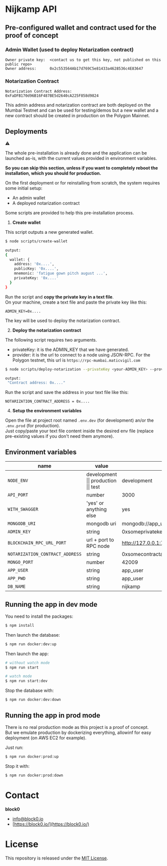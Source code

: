 # Nijkamp API

## Pre-configured wallet and contract used for the proof of concept

### Admin Wallet (used to deploy Notarization contract)
```
Owner private key:  <contact us to get this key, not published on this public repo>
Owner address:      0x2c553564Ab17d769C5e81433a4628536c4E83647
```

### Notarization Contract
```
Notarization Contract Address: 0xFaDFB170d96B16F487BE5d2640cA225F858d9824
```

This admin address and notarization contract are both deployed on the Mumbai Testnet and can be used for testing/demos but a new wallet and a new contract should be created in production on the Polygon Mainnet.

## Deployments

:warning:

The whole pre-installation is already done and the application can be launched as-is, with the current values provided in environment variables.                

**So you can skip this section, unless if you want to completely reboot the installation, which you should for production.**

On the first deployment or for reinstalling from scratch, the system requires some initial setup: 
- An admin wallet
- A deployed notarization contract

Some scripts are provided to help this pre-installation process.


1. **Create wallet**

This script outputs a new generated wallet.
```bash
$ node scripts/create-wallet

output:
{
  wallet: {
    address: '0x....',
    publicKey: '0x....',
    mnemonic: 'fatigue gown pitch august ...',
    privateKey: '0x....'
  }
}
```
Run the script and **copy the private key in a text file**.      
On your machine, create a text file and paste the private key like this:
```
ADMIN_KEY=0x....
```

The key will be used to deploy the notarization contract.

2. **Deploy the notarization contract**

The following script requires two arguments.         
- privateKey: it is the ADMIN_KEY that we have generated.
- provider: it is the url to connect to a node using JSON-RPC. For the Polygon testnet, this url is ```https://rpc-mumbai.maticvigil.com```

```bash
$ node scripts/deploy-notarization --privateKey <your-ADMIN_KEY> --provider <blockchain-entry-point>

output:
 "Contract address: 0x...."
```
Run the script and save the address in your text file like this: 
```
NOTARIZATION_CONTRACT_ADDRESS = 0x....
```

4. **Setup the environment variables**

Open the file at project root named ```.env.dev``` (for development) an/or the ```.env.prod``` (for production).          
Just copy/paste your text file content inside the desired env file (replace pre-existing values if you don't need them anymore).


## Environment variables

| name | value | example | default (only if dockerized) |
| --- | --- | --- | --- |
| ```NODE_ENV``` | development \|\| production \|\| test | development | production |
| ```API_PORT``` | number | 3000 | 42003 |
| ```WITH_SWAGGER``` | 'yes' or anything else  | yes | no |
| ```MONGODB_URI``` | mongodb uri | mongodb://app_user:app_user@localhost:42009/nijkamp | mongodb://app_user:app_user@mongo_db:27017/nijkamp  |
| ```ADMIN_KEY``` | string | 0xsomeprivatekey | - |
| ```BLOCKCHAIN_RPC_URL_PORT``` | url + port to RPC node  | http://127.0.0.1:7545 | http://host:port/rpc |
| ```NOTARIZATION_CONTRACT_ADDRESS``` | string | 0xsomecontractaddress | - |
| ```MONGO_PORT``` | number | 42009 | 42009 |
| ```APP_USER``` | string | app_user | app_user |
| ```APP_PWD``` | string | app_user | app_user |
| ```DB_NAME``` | string | nijkamp | nijkamp |

## Running the app in dev mode

You need to install the packages:
```bash
$ npm install
```

Then launch the database:
```bash
$ npm run docker:dev:up
```

Then launch the app:
```bash
# without watch mode
$ npm run start

# watch mode
$ npm run start:dev
```

Stop the database with: 
```bash
$ npm run docker:dev:down
```


## Running the app in prod mode
There is no real production mode as this project is a proof of concept.      
But we emulate production by dockerizing everything, allowinf for easy deployment (on AWS EC2 for example).

Just run: 
```bash
$ npm run docker:prod:up
```

Stop it with: 
```bash
$ npm run docker:prod:down
```

# Contact
**block0**
+ info@block0.io
+ [https://block0.io/](https://block0.io/)

# License
This repository is released under the [MIT License](https://opensource.org/licenses/MIT).
